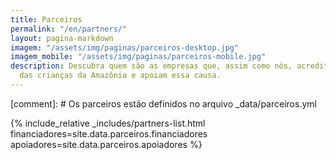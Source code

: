 ```yaml
---
title: Parceiros
permalink: "/en/partners/"
layout: pagina-markdown
imagem: "/assets/img/paginas/parceiros-desktop.jpg"
imagem_mobile: "/assets/img/paginas/parceiros-mobile.jpg"
description: Descubra quem são as empresas que, assim como nós, acreditam no empoderamento
  das crianças da Amazônia e apoiam essa causa.
---
```


[comment]: # Os parceiros estão definidos no arquivo _data/parceiros.yml

{% include_relative _includes/partners-list.html
  financiadores=site.data.parceiros.financiadores
  apoiadores=site.data.parceiros.apoiadores
%}
